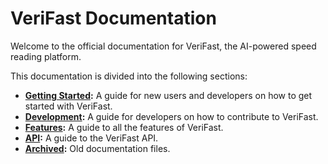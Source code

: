 # VeriFast Documentation

Welcome to the official documentation for VeriFast, the AI-powered speed reading platform.

This documentation is divided into the following sections:

*   **[Getting Started](./getting-started/README.md):** A guide for new users and developers on how to get started with VeriFast.
*   **[Development](./development/README.md):** A guide for developers on how to contribute to VeriFast.
*   **[Features](./features/README.md):** A guide to all the features of VeriFast.
*   **[API](./api/README.md):** A guide to the VeriFast API.
*   **[Archived](./archived):** Old documentation files.
